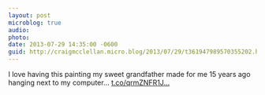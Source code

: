 ```yaml
---
layout: post
microblog: true
audio: 
photo: 
date: 2013-07-29 14:35:00 -0600
guid: http://craigmcclellan.micro.blog/2013/07/29/t361947989570355202.html
---
```

I love having this painting my sweet grandfather made for me 15 years ago hanging next to my computer… [t.co/qrmZNFR1J...](http://t.co/qrmZNFR1JK)
